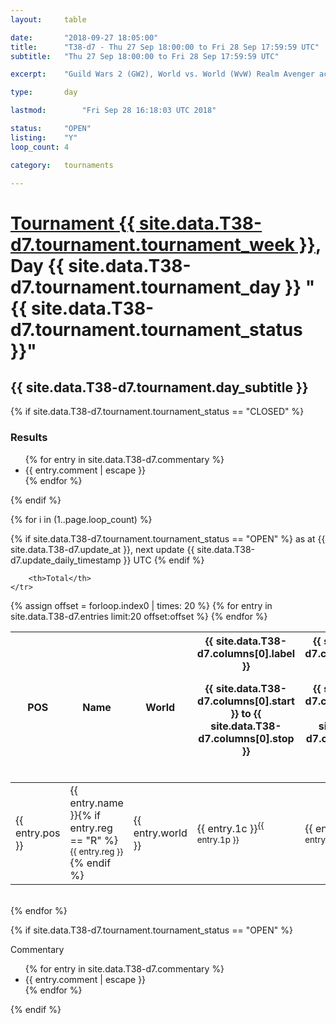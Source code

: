 ```yaml
---
layout: 	table

date: 		"2018-09-27 18:05:00"
title: 		"T38-d7 - Thu 27 Sep 18:00:00 to Fri 28 Sep 17:59:59 UTC"
subtitle: 	"Thu 27 Sep 18:00:00 to Fri 28 Sep 17:59:59 UTC"

excerpt:    "Guild Wars 2 (GW2), World vs. World (WvW) Realm Avenger achivement Tournament. \"Every Kill Counts\""

type:       day

lastmod: 		"Fri Sep 28 16:18:03 UTC 2018"

status:     "OPEN"
listing:    "Y"
loop_count: 4

category: 	tournaments

---
```

<div class="table_header">
    <h1><a href="{{ site.data.T38-d7.tournament.week_url }}">Tournament {{ site.data.T38-d7.tournament.tournament_week }}</a>, Day {{ site.data.T38-d7.tournament.tournament_day }} "{{ site.data.T38-d7.tournament.tournament_status }}"</h1>
    <h2>{{ site.data.T38-d7.tournament.day_subtitle }}</h2> 
</div>

{% if site.data.T38-d7.tournament.tournament_status == "CLOSED" %} 
<div class="commentary">
  <h3>Results</h3>
  <ul>
    {% for entry in site.data.T38-d7.commentary %}
    <li class="commentary_list">{{ entry.comment | escape }}</li>
    {% endfor %}
  </ul>
</div>
{% endif %}


{% for i in (1..page.loop_count) %}

{% if site.data.T38-d7.tournament.tournament_status == "OPEN" %} 
<span class="table_nextupdate">as at {{ site.data.T38-d7.update_at }}, next update {{ site.data.T38-d7.update_daily_timestamp }} UTC</span> 
{% endif %}

<table class="day_table">
  <colgroup>
    <col style="width:18px">
    <col style="width:55px">
    <col style="width:55px">
    <col style="width:12px">
    <col style="width:12px">
    <col style="width:12px">
    <col style="width:12px">
    <col style="width:12px">
    <col style="width:12px">
    <col style="width:12px">
    <col style="width:12px">
    <col style="width:12px">
    <col style="width:12px">
    <col style="width:12px">
    <col style="width:12px">
    <col style="width:12px">
    <col style="width:12px">
    <col style="width:12px">
    <col style="width:12px">
    <col style="width:12px">
    <col style="width:12px">
    <col style="width:12px">
    <col style="width:12px">
    <col style="width:12px">
    <col style="width:12px">
    <col style="width:12px">
    <col style="width:12px">
    <col style="width:18px">
  </colgroup>  
  <thead>
    <tr>
        <th>POS</th>
        <th class="AlignLeft">Name</th>
        <th class="AlignLeft">World</th>

<th><div class="label">{{ site.data.T38-d7.columns[0].label }}<p class="onhover">{{ site.data.T38-d7.columns[0].start }} to {{ site.data.T38-d7.columns[0].stop }}</p></div>​</th>
<th><div class="label">{{ site.data.T38-d7.columns[1].label }}<p class="onhover">{{ site.data.T38-d7.columns[1].start }} to {{ site.data.T38-d7.columns[1].stop }}</p></div>​</th>
<th><div class="label">{{ site.data.T38-d7.columns[2].label }}<p class="onhover">{{ site.data.T38-d7.columns[2].start }} to {{ site.data.T38-d7.columns[2].stop }}</p></div>​</th>
<th><div class="label">{{ site.data.T38-d7.columns[3].label }}<p class="onhover">{{ site.data.T38-d7.columns[3].start }} to {{ site.data.T38-d7.columns[3].stop }}</p></div>​</th>
<th><div class="label">{{ site.data.T38-d7.columns[4].label }}<p class="onhover">{{ site.data.T38-d7.columns[4].start }} to {{ site.data.T38-d7.columns[4].stop }}</p></div>​</th>
<th><div class="label">{{ site.data.T38-d7.columns[5].label }}<p class="onhover">{{ site.data.T38-d7.columns[5].start }} to {{ site.data.T38-d7.columns[5].stop }}</p></div>​</th>
<th><div class="label">{{ site.data.T38-d7.columns[6].label }}<p class="onhover">{{ site.data.T38-d7.columns[6].start }} to {{ site.data.T38-d7.columns[6].stop }}</p></div>​</th>
<th><div class="label">{{ site.data.T38-d7.columns[7].label }}<p class="onhover">{{ site.data.T38-d7.columns[7].start }} to {{ site.data.T38-d7.columns[7].stop }}</p></div>​</th>
<th><div class="label">{{ site.data.T38-d7.columns[8].label }}<p class="onhover">{{ site.data.T38-d7.columns[8].start }} to {{ site.data.T38-d7.columns[8].stop }}</p></div>​</th>
<th><div class="label">{{ site.data.T38-d7.columns[9].label }}<p class="onhover">{{ site.data.T38-d7.columns[9].start }} to {{ site.data.T38-d7.columns[9].stop }}</p></div>​</th>
<th><div class="label">{{ site.data.T38-d7.columns[10].label }}<p class="onhover">{{ site.data.T38-d7.columns[10].start }} to {{ site.data.T38-d7.columns[10].stop }}</p></div>​</th>

<th><div class="label">{{ site.data.T38-d7.columns[11].label }}<p class="onhover">{{ site.data.T38-d7.columns[11].start }} to {{ site.data.T38-d7.columns[11].stop }}</p></div>​</th>
<th><div class="label">{{ site.data.T38-d7.columns[12].label }}<p class="onhover">{{ site.data.T38-d7.columns[12].start }} to {{ site.data.T38-d7.columns[12].stop }}</p></div>​</th>
<th><div class="label">{{ site.data.T38-d7.columns[13].label }}<p class="onhover">{{ site.data.T38-d7.columns[13].start }} to {{ site.data.T38-d7.columns[13].stop }}</p></div>​</th>
<th><div class="label">{{ site.data.T38-d7.columns[14].label }}<p class="onhover">{{ site.data.T38-d7.columns[14].start }} to {{ site.data.T38-d7.columns[14].stop }}</p></div>​</th>
<th><div class="label">{{ site.data.T38-d7.columns[15].label }}<p class="onhover">{{ site.data.T38-d7.columns[15].start }} to {{ site.data.T38-d7.columns[15].stop }}</p></div>​</th>
<th><div class="label">{{ site.data.T38-d7.columns[16].label }}<p class="onhover">{{ site.data.T38-d7.columns[16].start }} to {{ site.data.T38-d7.columns[16].stop }}</p></div>​</th>
<th><div class="label">{{ site.data.T38-d7.columns[17].label }}<p class="onhover">{{ site.data.T38-d7.columns[17].start }} to {{ site.data.T38-d7.columns[17].stop }}</p></div>​</th>
<th><div class="label">{{ site.data.T38-d7.columns[18].label }}<p class="onhover">{{ site.data.T38-d7.columns[18].start }} to {{ site.data.T38-d7.columns[18].stop }}</p></div>​</th>
<th><div class="label">{{ site.data.T38-d7.columns[19].label }}<p class="onhover">{{ site.data.T38-d7.columns[19].start }} to {{ site.data.T38-d7.columns[19].stop }}</p></div>​</th>
<th><div class="label">{{ site.data.T38-d7.columns[20].label }}<p class="onhover">{{ site.data.T38-d7.columns[20].start }} to {{ site.data.T38-d7.columns[20].stop }}</p></div>​</th>

<th><div class="label">{{ site.data.T38-d7.columns[21].label }}<p class="onhover">{{ site.data.T38-d7.columns[21].start }} to {{ site.data.T38-d7.columns[21].stop }}</p></div>​</th>
<th><div class="label">{{ site.data.T38-d7.columns[22].label }}<p class="onhover">{{ site.data.T38-d7.columns[22].start }} to {{ site.data.T38-d7.columns[22].stop }}</p></div>​</th>
<th><div class="label">{{ site.data.T38-d7.columns[23].label }}<p class="onhover">{{ site.data.T38-d7.columns[23].start }} to {{ site.data.T38-d7.columns[23].stop }}</p></div>​</th>

        <th>Total</th>
    </tr>
  </thead>
  {% assign offset = forloop.index0 | times: 20 %}
<tbody>
{% for entry in site.data.T38-d7.entries limit:20 offset:offset %}
  <tr>
    <td class="pl{{ entry.pos }}">{{ entry.pos }}</td>
    <td class="AlignLeft">{{ entry.name }}{% if entry.reg == "R" %}<sup>{{ entry.reg }}</sup>{% endif %}</td>
    <td class="AlignLeft">{{ entry.world }}</td>
    <td class="pl{{ entry.1p }}">{{ entry.1c }}<sup>{{ entry.1p }}</sup></td>
    <td class="pl{{ entry.2p }}">{{ entry.2c }}<sup>{{ entry.2p }}</sup></td>
    <td class="pl{{ entry.3p }}">{{ entry.3c }}<sup>{{ entry.3p }}</sup></td>
    <td class="pl{{ entry.4p }}">{{ entry.4c }}<sup>{{ entry.4p }}</sup></td>
    <td class="pl{{ entry.5p }}">{{ entry.5c }}<sup>{{ entry.5p }}</sup></td>
    <td class="pl{{ entry.6p }}">{{ entry.6c }}<sup>{{ entry.6p }}</sup></td>
    <td class="pl{{ entry.7p }}">{{ entry.7c }}<sup>{{ entry.7p }}</sup></td>
    <td class="pl{{ entry.8p }}">{{ entry.8c }}<sup>{{ entry.8p }}</sup></td>
    <td class="pl{{ entry.9p }}">{{ entry.9c }}<sup>{{ entry.9p }}</sup></td>
    <td class="pl{{ entry.10p }}">{{ entry.10c }}<sup>{{ entry.10p }}</sup></td>
    <td class="pl{{ entry.11p }}">{{ entry.11c }}<sup>{{ entry.11p }}</sup></td>
    <td class="pl{{ entry.12p }}">{{ entry.12c }}<sup>{{ entry.12p }}</sup></td>
    <td class="pl{{ entry.13p }}">{{ entry.13c }}<sup>{{ entry.13p }}</sup></td>
    <td class="pl{{ entry.14p }}">{{ entry.14c }}<sup>{{ entry.14p }}</sup></td>
    <td class="pl{{ entry.15p }}">{{ entry.15c }}<sup>{{ entry.15p }}</sup></td>
    <td class="pl{{ entry.16p }}">{{ entry.16c }}<sup>{{ entry.16p }}</sup></td>
    <td class="pl{{ entry.17p }}">{{ entry.17c }}<sup>{{ entry.17p }}</sup></td>
    <td class="pl{{ entry.18p }}">{{ entry.18c }}<sup>{{ entry.18p }}</sup></td>
    <td class="pl{{ entry.19p }}">{{ entry.19c }}<sup>{{ entry.19p }}</sup></td>
    <td class="pl{{ entry.20p }}">{{ entry.20c }}<sup>{{ entry.20p }}</sup></td>
    <td class="pl{{ entry.21p }}">{{ entry.21c }}<sup>{{ entry.21p }}</sup></td>
    <td class="pl{{ entry.22p }}">{{ entry.22c }}<sup>{{ entry.22p }}</sup></td>
    <td class="pl{{ entry.23p }}">{{ entry.23c }}<sup>{{ entry.23p }}</sup></td>
    <td class="pl{{ entry.24p }}">{{ entry.24c }}<sup>{{ entry.24p }}</sup></td>
    <td>{{ entry.total }}</td>
  </tr>
{% endfor %}  
</tbody>
</table>
<div class="leaderboard"></div>
<br />
{% endfor %}

{% if site.data.T38-d7.tournament.tournament_status == "OPEN" %} 
<div class="commentary">
  <span class="commentary_title">Commentary</span>
  <ul>
    {% for entry in site.data.T38-d7.commentary %}
    <li class="commentary_list">{{ entry.comment | escape }}</li>
    {% endfor %}
  </ul>
</div>
{% endif %}


